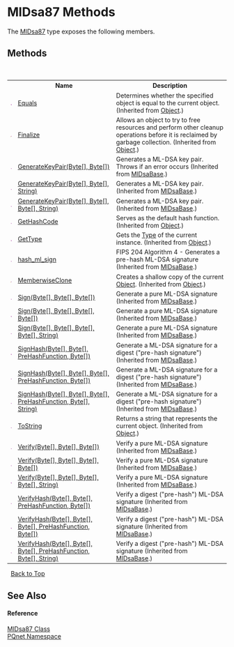 # MlDsa87 Methods
 

The <a href="a45bdc30-5198-f585-db56-c712dd67fdbd">MlDsa87</a> type exposes the following members.


## Methods
&nbsp;<table><tr><th></th><th>Name</th><th>Description</th></tr><tr><td>![Public method](media/pubmethod.gif "Public method")</td><td><a href="https://docs.microsoft.com/dotnet/api/system.object.equals#system-object-equals(system-object)" target="_blank" rel="noopener noreferrer">Equals</a></td><td>
Determines whether the specified object is equal to the current object.
 (Inherited from <a href="https://docs.microsoft.com/dotnet/api/system.object" target="_blank" rel="noopener noreferrer">Object</a>.)</td></tr><tr><td>![Protected method](media/protmethod.gif "Protected method")</td><td><a href="https://docs.microsoft.com/dotnet/api/system.object.finalize#system-object-finalize" target="_blank" rel="noopener noreferrer">Finalize</a></td><td>
Allows an object to try to free resources and perform other cleanup operations before it is reclaimed by garbage collection.
 (Inherited from <a href="https://docs.microsoft.com/dotnet/api/system.object" target="_blank" rel="noopener noreferrer">Object</a>.)</td></tr><tr><td>![Public method](media/pubmethod.gif "Public method")</td><td><a href="243769e7-d620-7091-1d48-aa11d15c8978">GenerateKeyPair(Byte[], Byte[])</a></td><td>
Generates a ML-DSA key pair. Throws if an error occurs
 (Inherited from <a href="5ed363d7-73b0-22b5-bdb5-93527a8de811">MlDsaBase</a>.)</td></tr><tr><td>![Public method](media/pubmethod.gif "Public method")</td><td><a href="9842dbfc-ffb5-5b74-2dd4-b632af360663">GenerateKeyPair(Byte[], Byte[], String)</a></td><td>
Generates a ML-DSA key pair.
 (Inherited from <a href="5ed363d7-73b0-22b5-bdb5-93527a8de811">MlDsaBase</a>.)</td></tr><tr><td>![Public method](media/pubmethod.gif "Public method")</td><td><a href="16f4c06f-bacb-f186-41ff-e7143afa4c98">GenerateKeyPair(Byte[], Byte[], Byte[], String)</a></td><td>
Generates a ML-DSA key pair.
 (Inherited from <a href="5ed363d7-73b0-22b5-bdb5-93527a8de811">MlDsaBase</a>.)</td></tr><tr><td>![Public method](media/pubmethod.gif "Public method")</td><td><a href="https://docs.microsoft.com/dotnet/api/system.object.gethashcode#system-object-gethashcode" target="_blank" rel="noopener noreferrer">GetHashCode</a></td><td>
Serves as the default hash function.
 (Inherited from <a href="https://docs.microsoft.com/dotnet/api/system.object" target="_blank" rel="noopener noreferrer">Object</a>.)</td></tr><tr><td>![Public method](media/pubmethod.gif "Public method")</td><td><a href="https://docs.microsoft.com/dotnet/api/system.object.gettype#system-object-gettype" target="_blank" rel="noopener noreferrer">GetType</a></td><td>
Gets the <a href="https://docs.microsoft.com/dotnet/api/system.type" target="_blank" rel="noopener noreferrer">Type</a> of the current instance.
 (Inherited from <a href="https://docs.microsoft.com/dotnet/api/system.object" target="_blank" rel="noopener noreferrer">Object</a>.)</td></tr><tr><td>![Public method](media/pubmethod.gif "Public method")</td><td><a href="5a608715-068b-9ff3-0551-1b1585ab3097">hash_ml_sign</a></td><td>
FIPS 204 Algorithm 4 - Generates a pre-hash ML-DSA signature
 (Inherited from <a href="5ed363d7-73b0-22b5-bdb5-93527a8de811">MlDsaBase</a>.)</td></tr><tr><td>![Protected method](media/protmethod.gif "Protected method")</td><td><a href="https://docs.microsoft.com/dotnet/api/system.object.memberwiseclone#system-object-memberwiseclone" target="_blank" rel="noopener noreferrer">MemberwiseClone</a></td><td>
Creates a shallow copy of the current <a href="https://docs.microsoft.com/dotnet/api/system.object" target="_blank" rel="noopener noreferrer">Object</a>.
 (Inherited from <a href="https://docs.microsoft.com/dotnet/api/system.object" target="_blank" rel="noopener noreferrer">Object</a>.)</td></tr><tr><td>![Public method](media/pubmethod.gif "Public method")</td><td><a href="c19b5745-a9a1-68a4-dafd-2b35870112c7">Sign(Byte[], Byte[], Byte[])</a></td><td>
Generate a pure ML-DSA signature
 (Inherited from <a href="5ed363d7-73b0-22b5-bdb5-93527a8de811">MlDsaBase</a>.)</td></tr><tr><td>![Public method](media/pubmethod.gif "Public method")</td><td><a href="25a68417-10c7-08f9-66eb-e812180f7c59">Sign(Byte[], Byte[], Byte[], Byte[])</a></td><td>
Generate a pure ML-DSA signature
 (Inherited from <a href="5ed363d7-73b0-22b5-bdb5-93527a8de811">MlDsaBase</a>.)</td></tr><tr><td>![Public method](media/pubmethod.gif "Public method")</td><td><a href="a1f27bd1-d747-f28e-38f6-02639b62d460">Sign(Byte[], Byte[], Byte[], Byte[], String)</a></td><td>
Generate a pure ML-DSA signature
 (Inherited from <a href="5ed363d7-73b0-22b5-bdb5-93527a8de811">MlDsaBase</a>.)</td></tr><tr><td>![Public method](media/pubmethod.gif "Public method")</td><td><a href="93daabd0-c7e8-5532-34db-5390a4dbb44a">SignHash(Byte[], Byte[], PreHashFunction, Byte[])</a></td><td>
Generate a ML-DSA signature for a digest ("pre-hash signature")
 (Inherited from <a href="5ed363d7-73b0-22b5-bdb5-93527a8de811">MlDsaBase</a>.)</td></tr><tr><td>![Public method](media/pubmethod.gif "Public method")</td><td><a href="1c10fdd5-0f79-e3aa-b140-27cee6e13175">SignHash(Byte[], Byte[], Byte[], PreHashFunction, Byte[])</a></td><td>
Generate a ML-DSA signature for a digest ("pre-hash signature")
 (Inherited from <a href="5ed363d7-73b0-22b5-bdb5-93527a8de811">MlDsaBase</a>.)</td></tr><tr><td>![Public method](media/pubmethod.gif "Public method")</td><td><a href="2c8abd3a-37c3-ec1c-36c4-888bf912bf54">SignHash(Byte[], Byte[], Byte[], PreHashFunction, Byte[], String)</a></td><td>
Generate a ML-DSA signature for a digest ("pre-hash signature")
 (Inherited from <a href="5ed363d7-73b0-22b5-bdb5-93527a8de811">MlDsaBase</a>.)</td></tr><tr><td>![Public method](media/pubmethod.gif "Public method")</td><td><a href="https://docs.microsoft.com/dotnet/api/system.object.tostring#system-object-tostring" target="_blank" rel="noopener noreferrer">ToString</a></td><td>
Returns a string that represents the current object.
 (Inherited from <a href="https://docs.microsoft.com/dotnet/api/system.object" target="_blank" rel="noopener noreferrer">Object</a>.)</td></tr><tr><td>![Public method](media/pubmethod.gif "Public method")</td><td><a href="b8d2be5d-a794-3614-059e-33b2bfedbdb3">Verify(Byte[], Byte[], Byte[])</a></td><td>
Verify a pure ML-DSA signature
 (Inherited from <a href="5ed363d7-73b0-22b5-bdb5-93527a8de811">MlDsaBase</a>.)</td></tr><tr><td>![Public method](media/pubmethod.gif "Public method")</td><td><a href="02dfd55a-89c7-d801-d392-c33f32011bee">Verify(Byte[], Byte[], Byte[], Byte[])</a></td><td>
Verify a pure ML-DSA signature
 (Inherited from <a href="5ed363d7-73b0-22b5-bdb5-93527a8de811">MlDsaBase</a>.)</td></tr><tr><td>![Public method](media/pubmethod.gif "Public method")</td><td><a href="08e827c4-328c-eb92-326e-5a7911e4a438">Verify(Byte[], Byte[], Byte[], Byte[], String)</a></td><td>
Verify a pure ML-DSA signature
 (Inherited from <a href="5ed363d7-73b0-22b5-bdb5-93527a8de811">MlDsaBase</a>.)</td></tr><tr><td>![Public method](media/pubmethod.gif "Public method")</td><td><a href="699449ff-ae21-7862-4f09-5e48cba2110b">VerifyHash(Byte[], Byte[], PreHashFunction, Byte[])</a></td><td>
Verify a digest ("pre-hash") ML-DSA signature
 (Inherited from <a href="5ed363d7-73b0-22b5-bdb5-93527a8de811">MlDsaBase</a>.)</td></tr><tr><td>![Public method](media/pubmethod.gif "Public method")</td><td><a href="375c4c8e-9e3f-fbd1-81ed-98676380655e">VerifyHash(Byte[], Byte[], Byte[], PreHashFunction, Byte[])</a></td><td>
Verify a digest ("pre-hash") ML-DSA signature
 (Inherited from <a href="5ed363d7-73b0-22b5-bdb5-93527a8de811">MlDsaBase</a>.)</td></tr><tr><td>![Public method](media/pubmethod.gif "Public method")</td><td><a href="3051696b-b8f0-122b-636e-e6b823625927">VerifyHash(Byte[], Byte[], Byte[], PreHashFunction, Byte[], String)</a></td><td>
Verify a digest ("pre-hash") ML-DSA signature
 (Inherited from <a href="5ed363d7-73b0-22b5-bdb5-93527a8de811">MlDsaBase</a>.)</td></tr></table>&nbsp;
<a href="#mldsa87-methods">Back to Top</a>

## See Also


#### Reference
<a href="a45bdc30-5198-f585-db56-c712dd67fdbd">MlDsa87 Class</a><br /><a href="fc4f881f-e121-9cf0-ed49-65bf6b5a005d">PQnet Namespace</a><br />